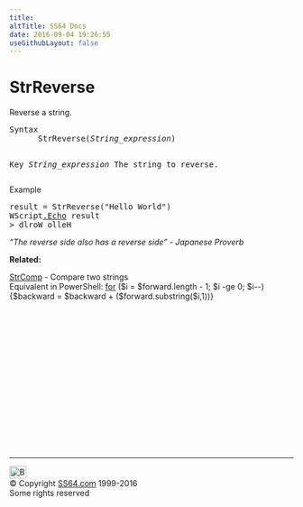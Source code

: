 ```yaml
---
title:
altTitle: SS64 Docs
date: 2016-09-04 19:26:55
useGithubLayout: false
---
```

<!-- #BeginLibraryItem "/Library/head_vb.lbi" --><!-- #EndLibraryItem --><h1>StrReverse</h1> 
<p>Reverse a string.</p>
<pre>Syntax 
      StrReverse(<i>String_expression</i>)

Key
   <i>String_expression</i>      The string to reverse.
</pre>
<p>Example</p>
<pre>result = StrReverse("Hello World")
WScript<a href="echo.html">.Echo</a> result<br>&gt; dlroW olleH</pre>
<p class="quote"><i>“The reverse side also has a reverse side” - Japanese Proverb</i></p>
<p><b>Related:</b></p>
<p><a href="strcomp.html">StrComp</a> - Compare two strings<br>
Equivalent in PowerShell: <span class="code"><a href="../ps/for.html">for</a> ($i = $forward.length - 1; $i -ge 0; $i--) {$backward = $backward + ($forward.substring($i,1))}</span></p><!-- #BeginLibraryItem "/Library/foot_vb.lbi" --><p>
<!-- VB300 -->
<ins class="adsbygoogle" style="display:inline-block;width:300px;height:250px" data-ad-client="ca-pub-6140977852749469" data-ad-slot="1683739502"></ins>
<script>
(adsbygoogle = window.adsbygoogle || []).push({});
</script></p>
<hr>
<div id="bl" class="footer"><a href="strreverse.html#"><img src="../images/top.png" width="30" height="22" alt="Back to the Top"></a></div>
<div id="br" class="footer, tagline">© Copyright <a href="../index.html">SS64.com</a> 1999-2016<br>
Some rights reserved</div><!-- #EndLibraryItem -->

